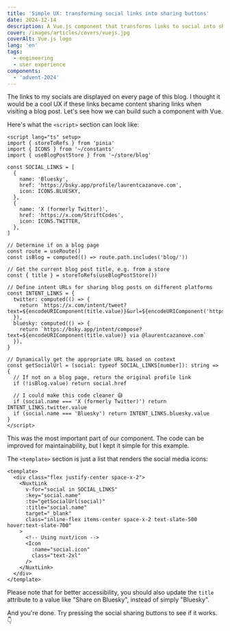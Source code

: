 ```yaml
---
title: 'Simple UX: transforming social links into sharing buttons'
date: 2024-12-14
description: A Vue.js component that transforms links to social into sharing intent when reading a blog post.
cover: /images/articles/covers/vuejs.jpg
coverAlt: Vue.js logo
lang: 'en'
tags:
  - engineering
  - user experience
components:
  - 'advent-2024'
---
```


The links to my socials are displayed on every page of this blog. I thought it would be a cool UX if these links became content sharing links when visiting a blog post. Let's see how we can build such a component with Vue.

Here's what the `<script>` section can look like:

```vue
<script lang="ts" setup>
import { storeToRefs } from 'pinia'
import { ICONS } from '~/constants'
import { useBlogPostStore } from '~/store/blog'

const SOCIAL_LINKS = [
  {
    name: 'Bluesky',
    href: 'https://bsky.app/profile/laurentcazanove.com',
    icon: ICONS.BLUESKY,
  },
  {
    name: 'X (formerly Twitter)',
    href: 'https://x.com/StriftCodes',
    icon: ICONS.TWITTER,
  },
]

// Determine if on a blog page
const route = useRoute()
const isBlog = computed(() => route.path.includes('blog/'))

// Get the current blog post title, e.g. from a store
const { title } = storeToRefs(useBlogPostStore())

// Define intent URLs for sharing blog posts on different platforms
const INTENT_LINKS = {
  twitter: computed(() => {
    return `https://x.com/intent/tweet?text=${encodeURIComponent(title.value)}&url=${encodeURIComponent('https://laurentcazanove.com&via=StriftCodes')}`
  }),
  bluesky: computed(() => {
    return `https://bsky.app/intent/compose?text=${encodeURIComponent(title.value)} via @laurentcazanove.com`
  }),
}

// Dynamically get the appropriate URL based on context
const getSocialUrl = (social: typeof SOCIAL_LINKS[number]): string => {
  // If not on a blog page, return the original profile link
  if (!isBlog.value) return social.href

  // I could make this code cleaner 😅
  if (social.name === 'X (formerly Twitter)') return INTENT_LINKS.twitter.value
  if (social.name === 'Bluesky') return INTENT_LINKS.bluesky.value
}
</script>
````

This was the most important part of our component. The code can be improved for maintainability, but I kept it simple for this example.

The `<template>` section is just a list that renders the social media icons:

```vue
<template>
  <div class="flex justify-center space-x-2">
    <NuxtLink
      v-for="social in SOCIAL_LINKS"
      :key="social.name"
      :to="getSocialUrl(social)"
      :title="social.name"
      target="_blank"
      class="inline-flex items-center space-x-2 text-slate-500 hover:text-slate-700"
    >
      <!-- Using nuxt/icon -->
      <Icon
        :name="social.icon"
        class="text-2xl"
      />
    </NuxtLink>
  </div>
</template>
```

Please note that for better accessibility, you should also update the `title` attribute to a value like "Share on Bluesky", instead of simply "Bluesky".

And you're done. Try pressing the social sharing buttons to see if it works. 👇
